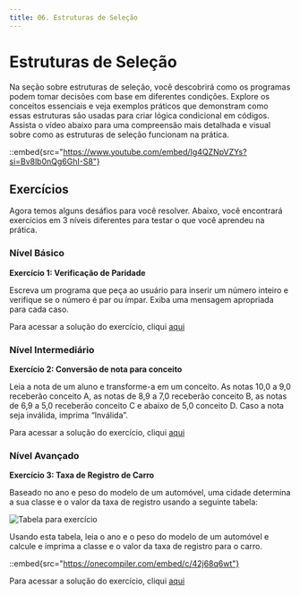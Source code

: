 ```yaml
---
title: 06. Estruturas de Seleção
---
```


# Estruturas de Seleção

Na seção sobre estruturas de seleção, você descobrirá como os programas podem tomar decisões com base em diferentes condições. Explore os conceitos essenciais e veja exemplos práticos que demonstram como essas estruturas são usadas para criar lógica condicional em códigos. Assista o vídeo abaixo para uma compreensão mais detalhada e visual sobre como as estruturas de seleção funcionam na prática.

::embed{src="https://www.youtube.com/embed/Ig4QZNpVZYs?si=Bv8lb0nQg6GhI-S8"}

## Exercícios

Agora temos alguns desáfios para você resolver. Abaixo, você encontrará exercícios em 3 níveis diferentes para testar o que você aprendeu na prática. 

### Nível Básico

**Exercício 1: Verificação de Paridade**

Escreva um programa que peça ao usuário para inserir um número inteiro e verifique se o número é par ou ímpar. Exiba uma mensagem apropriada para cada caso.

Para acessar a solução do exercício, cliqui [aqui](https://onlinegdb.com/XSABHinmj)

### Nível Intermediário

**Exercício 2: Conversão de nota para conceito**

Leia a nota de um aluno e transforme-a em um conceito. As notas 10,0 a 9,0 receberão conceito A, as notas de 8,9 a 7,0 receberão conceito B, as notas de 6,9 a 5,0 receberão conceito C e abaixo de 5,0 conceito D. Caso a nota seja inválida, imprima “Inválida”.

Para acessar a solução do exercício, cliqui [aqui](https://onlinegdb.com/ANWlD4DcA)

### Nível Avançado

**Exercício 3: Taxa de Registro de Carro**

Baseado no ano e peso do modelo de um automóvel, uma cidade determina a sua classe e o valor da
taxa de registro usando a seguinte tabela:

![Tabela para exercício](https://i.imgur.com/J96N9I4.png)

Usando esta tabela, leia o ano e o peso do modelo de um automóvel e calcule e imprima a classe e o
valor da taxa de registro para o carro.

::embed{src="https://onecompiler.com/embed/c/42j68q6wt"}

Para acessar a solução do exercício, cliqui [aqui](https://onlinegdb.com/9i8wuEftk)